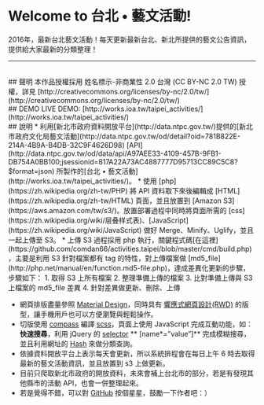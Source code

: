 # Welcome to 台北 • 藝文活動!
2016年，最新台北藝文活動！每天更新最新台北、新北所提供的藝文公告資訊，提供給大家最新的分類整理！

---

<br />
## 聲明
本作品授權採用 姓名標示-非商業性 2.0 台灣 (CC BY-NC 2.0 TW) 授權，詳見 [http://creativecommons.org/licenses/by-nc/2.0/tw/](http://creativecommons.org/licenses/by-nc/2.0/tw/) 

<br />
## DEMO
LIVE DEMO: [http://works.ioa.tw/taipei_activities/](http://works.ioa.tw/taipei_activities/)


<br />
## 說明
* 利用[新北市政府資料開放平台](http://data.ntpc.gov.tw/)提供的[新北市政府文化局藝文活動](http://data.ntpc.gov.tw/od/detail?oid=781B822E-214A-4B9A-B4DB-32C9F4626D98) [API](http://data.ntpc.gov.tw/od/data/api/A97AEE33-4109-457B-9FB1-DB754A0BB100;jsessionid=817A22A73AC4887777D95713CC89C5C8?$format=json) 所製作的[台北 • 藝文活動](http://works.ioa.tw/taipei_activities/)。
* 使用 [php](https://zh.wikipedia.org/zh-tw/PHP) 將 API 資料取下來後編輯成 [HTML](https://zh.wikipedia.org/zh-tw/HTML) 頁面，並且放置到 [Amazon S3](https://aws.amazon.com/tw/s3/)。放置部署過程中同時將頁面所需的 [css](https://zh.wikipedia.org/wiki/层叠样式表)、[JavaScript](https://zh.wikipedia.org/wiki/JavaScript) 做好 Merge、Minify、Uglify，並且一起上傳至 S3。
* 上傳 S3 過程採用 php 執行，關鍵程式碼[在這裡](https://github.com/comdan66/activities.taipei/blob/master/cmd/build.php)，主要是利用 S3 針對檔案都有 tag 的特性，對上傳檔案做 [md5_file](http://php.net/manual/en/function.md5-file.php)，達成差異化更新的步驟，步驟如下：
	1. 取得 S3 上所有檔案
	2. 整理準備上傳的檔案
	3. 比對準備上傳與 S3 上檔案的 md5_file 差異
	4. 針對差異做更新、刪除、上傳

* 網頁排版盡量參照 [Material Design](https://material.google.com/)，同時具有 [響應式網頁設計(RWD)](http://www.ibest.tw/page01.php) 的版型，讓手機用戶也可以方便瀏覽與輕鬆操作。
* 切版使用 [compass](http://compass-style.org/) 編譯 [scss](http://sass-lang.com/)，頁面上使用 JavaScript 完成互動功能，如：**快速搜尋**，利用 jQuery 的 [selector](https://api.jquery.com/category/selectors/) ** [name*=”value”]** 完成模糊搜尋，並且利用網址的 [Hash](http://www.w3schools.com/jsref/prop_loc_hash.asp) 來做分類查詢。
* 依據資料開放平台上表示每天會更新，所以系統排程會在每日上午 6 時去取得最新的藝文活動資訊，並且放置到 s3 上做更新。
* 目前只爬取新北市政府的開放資料，未來會補上台北市的部分，若是有發現其他縣市的活動 API，也會一併整理起來。
* 若是覺得不錯，可以對 [GitHub](https://github.com/comdan66/activities.taipei) 按個星星，鼓勵一下作者吧：）